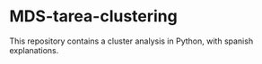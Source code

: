# MDS-tarea-clustering
This repository contains a cluster analysis in Python, with spanish explanations.
